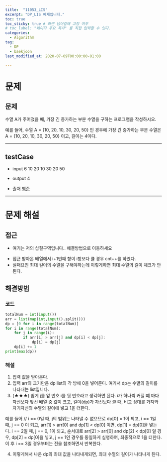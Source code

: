 ```yaml
---
title:  "11053_LIS"
excerpt: "DP_LIS 예제입니다."
toc: true
toc_sticky: true # 화면 넘어갈때 고정 여부
# toc_label: "페이지 주요 목차" 를 직접 입력할 수 있다.
categories:
  - Algorithm
tag:
  - DP
  - baekjoon
last_modified_at: 2020-07-09T00:00:00-01:00

---
```


# 문제
## 문제
수열 A가 주어졌을 때, 가장 긴 증가하는 부분 수열을 구하는 프로그램을 작성하시오.

예를 들어, 수열 A = {10, 20, 10, 30, 20, 50} 인 경우에 가장 긴 증가하는 부분 수열은 A = {10, 20, 10, 30, 20, 50} 이고, 길이는 4이다.

---

## testCase
- input
6
10 20 10 30 20 50

- output
4

- 출처
[백준](https://www.acmicpc.net/problem/11053)

---

# 문제 해설

## 접근
* 여기는 저의 삽질구역입니다.. 해결방법으로 이동하세요
- 접근
받아온 배열에서 i+1번째 항이 i항보다 클 경우 cnt++를 하였다.
- 실패요인
최대 길이의 수열을 구해야하는데 이렇게하면 최대 수열의 길이 체크가 안된다.

## 해결방법

### 코드

```python
totalNum = int(input())
arr = list(map(int,input().split()))
dp = [0 for i in range(totalNum)]
for i in range(totalNum):
    for j in range(i):
        if arr[i] > arr[j] and dp[i] < dp[j]:
            dp[i] = dp[j]
    dp[i] += 1
print(max(dp))
```

### 해설
1. 입력 값을 받아온다.
2. 입력 arr의 크기만큼 dp list의 각 방에 0을 넣어준다. 여기서 dp는 수열의 길이를 나타내는 list입니다.
3. (★★★) 쉽게 j를 앞 번호 i를 뒷 번호라고 생각하면 된다. i가 하나씩 커질 떄 마다 자신보다 앞선 배열 중 값이 크고, 길이(dp)가 자신보다 클 때, 비교 상대를 가져와 자기자신의 수열의 길이에 넣고 1을 더한다.

예를 들어 // 
i == 0일 때, j의 범위는 나타낼 수 없으므로 dp[0] = 1이 되고,
i == 1일 때, j == 0 이 되고, arr[1] > arr[0] and dp[1] < dp[0] 이면, dp[1] = dp[0]을 넣는다.
i == 2일 때, j == 0, 1이 되고, 순서대로 arr[2] > arr[0] and dp[2] < dp[0] 일 경우, dp[2] = dp[0]을 넣고, j == 1인 경우를 동일하게 실행하여, 최종적으로 1을 더한다. 이 후 i == 3일 경우부터는 전을 참조하면서 반복한다.

4. 이렇게해서 나온 dp의 최대 값을 나타내게되면, 최대 수열의 길이가 나타나게 된다.